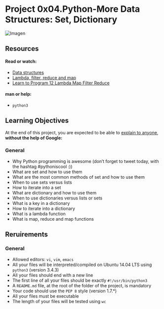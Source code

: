 # Project 0x04.Python-More Data Structures: Set, Dictionary

![Imagen](https://techvidvan.com/tutorials/wp-content/uploads/sites/2/2020/01/python-data-structures.jpg)

## Resources

#### Read or watch:

- [Data structures](https://docs.python.org/3.4/tutorial/datastructures.html)
- [Lambda, filter, reduce and map](https://www.python-course.eu/python3_lambda.php)
- [Learn to Program 12 Lambda Map Filter Reduce](https://www.youtube.com/watch?v=1GAC6KQUPeg)

#### man or help:

- ```python3```

## Learning Objectives

At the end of this project, you are expected to be able to [explain to anyone](https://fs.blog/2012/04/feynman-technique/), **without the help of Google:**

### General

- Why Python programming is awesome (don’t forget to tweet today, with the hashtag #pythoniscool :))
- What are set and how to use them
- What are the most common methods of set and how to use them
- When to use sets versus lists
- How to iterate into a set
- What are dictionary and how to use them
- When to use dictionaries versus lists or sets
- What is a key in a dictionary
- How to iterate into a dictionary
- What is a lambda function
- What is map, reduce and map functions

## Reruirements

### General

- Allowed editors: ```vi```, ```vim```, ```emacs```
- All your files will be interpreted/compiled on Ubuntu 14.04 LTS using ```python3``` (version 3.4.3)
- All your files should end with a new line
- The first line of all your files should be exactly ```#!/usr/bin/python3```
- A ```README.md``` file, at the root of the folder of the project, is mandatory
- Your code should use the ```PEP 8``` style (version 1.7.*)
- All your files must be executable
- The length of your files will be tested using ```wc```
